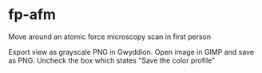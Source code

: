 # fp-afm
Move around an atomic force microscopy scan in first person

Export view as grayscale PNG in Gwyddion.
Open image in GIMP and save as PNG.
Uncheck the box which states "Save the color profile"